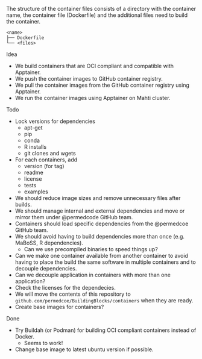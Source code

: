 The structure of the container files consists of a directory with the container name, the container file (Dockerfile) and the additional files need to build the container.

```text
<name>
├── Dockerfile
└── <files>
```


Idea

* We build containers that are OCI compliant and compatible with Apptainer.
* We push the container images to GitHub container registry.
* We pull the container images from the GitHub container registry using Apptainer.
* We run the container images using Apptainer on Mahti cluster.


Todo

- Lock versions for dependencies
    - apt-get
    - pip
    - conda
    - R installs
    - git clones and wgets
- For each containers, add
    - version (for tag)
    - readme
    - license
    - tests
    - examples
- We should reduce image sizes and remove unnecessary files after builds.
- We should manage internal and external dependencies and move or mirror them under @permedcode GitHub team.
- Containers should load specific dependencies from the @permedcoe GitHub team.
- We should avoid having to build dependencies more than once (e.g. MaBoSS, R dependencies).
    * Can we use precompiled binaries to speed things up?
- Can we make one container available from another container to avoid having to place the build the same software in multiple containers and to decouple dependencies.
- Can we decouple application in containers with more than one application?
- Check the licenses for the dependecies.
- We will move the contents of this repository to `github.com/permedcoe/BuildingBlocks/containers` when they are ready.
- Create base images for containers?


Done

- Try Buildah (or Podman) for building OCI compliant containers instead of Docker.
    - Seems to work!
- Change base image to latest ubuntu version if possible.
